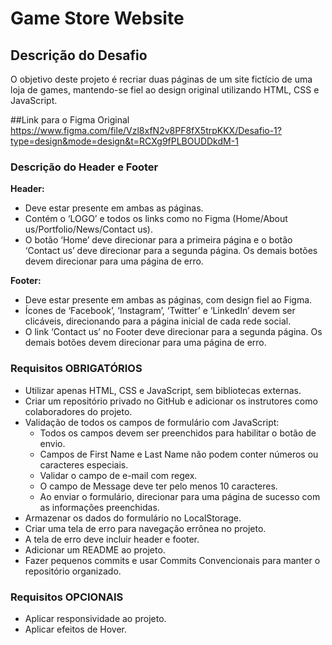 # Game Store Website

## Descrição do Desafio

O objetivo deste projeto é recriar duas páginas de um site fictício de uma loja de games, mantendo-se fiel ao design original utilizando HTML, CSS e JavaScript.

##Link para o Figma Original
https://www.figma.com/file/Vzl8xfN2v8PF8fX5trpKKX/Desafio-1?type=design&mode=design&t=RCXg9fPLBOUDDkdM-1

### Descrição do Header e Footer

**Header:**
- Deve estar presente em ambas as páginas.
- Contém o ‘LOGO’ e todos os links como no Figma (Home/About us/Portfolio/News/Contact us).
- O botão ‘Home’ deve direcionar para a primeira página e o botão ‘Contact us’ deve direcionar para a segunda página. Os demais botões devem direcionar para uma página de erro.

**Footer:**
- Deve estar presente em ambas as páginas, com design fiel ao Figma.
- Ícones de ‘Facebook’, ‘Instagram’, ‘Twitter’ e ‘LinkedIn’ devem ser clicáveis, direcionando para a página inicial de cada rede social.
- O link ‘Contact us’ no Footer deve direcionar para a segunda página. Os demais botões devem direcionar para uma página de erro.

### Requisitos OBRIGATÓRIOS

- Utilizar apenas HTML, CSS e JavaScript, sem bibliotecas externas.
- Criar um repositório privado no GitHub e adicionar os instrutores como colaboradores do projeto.
- Validação de todos os campos de formulário com JavaScript:
  - Todos os campos devem ser preenchidos para habilitar o botão de envio.
  - Campos de First Name e Last Name não podem conter números ou caracteres especiais.
  - Validar o campo de e-mail com regex.
  - O campo de Message deve ter pelo menos 10 caracteres.
  - Ao enviar o formulário, direcionar para uma página de sucesso com as informações preenchidas.
- Armazenar os dados do formulário no LocalStorage.
- Criar uma tela de erro para navegação errônea no projeto.
- A tela de erro deve incluir header e footer.
- Adicionar um README ao projeto.
- Fazer pequenos commits e usar Commits Convencionais para manter o repositório organizado.

### Requisitos OPCIONAIS

- Aplicar responsividade ao projeto.
- Aplicar efeitos de Hover.
